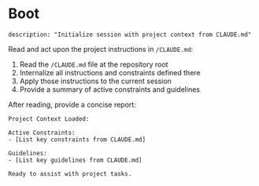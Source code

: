 # Boot

```text
description: "Initialize session with project context from CLAUDE.md"
```

Read and act upon the project instructions in `/CLAUDE.md`:

1. Read the `/CLAUDE.md` file at the repository root
2. Internalize all instructions and constraints defined there
3. Apply those instructions to the current session
4. Provide a summary of active constraints and guidelines

After reading, provide a concise report:

```
Project Context Loaded:

Active Constraints:
- [List key constraints from CLAUDE.md]

Guidelines:
- [List key guidelines from CLAUDE.md]

Ready to assist with project tasks.
```
